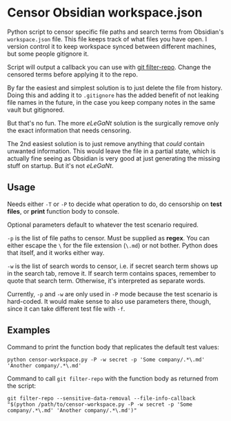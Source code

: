 # Censor Obsidian workspace.json

Python script to censor specific file paths and search terms from Obsidian's `workspace.json` file. This file keeps track of what files you have open. I version control it to keep workspace synced between different machines, but some people gitignore it.

Script will output a callback you can use with [git filter-repo](https://github.com/newren/git-filter-repo). Change the censored terms before applying it to the repo.

By far the easiest and simplest solution is to just delete the file from history. Doing this and adding it to `.gitignore` has the added benefit of not leaking file names in the future, in the case you keep company notes in the same vault but gitignored.

But that's no fun. The more _eLeGaNt_ solution is the surgically remove only the exact information that needs censoring.

The 2nd easiest solution is to just remove anything that _could_ contain unwanted information. This would leave the file in a partial state, which is actually fine seeing as Obsidian is very good at just generating the missing stuff on startup. But it's not _eLeGaNt_.

## Usage

Needs either `-T` or `-P` to decide what operation to do, do censorship on **test files**, or **print** function body to console.

Optional parameters default to whatever the test scenario required.

`-p` is the list of file paths to censor. Must be supplied as **regex**. You can either escape the `\` for the file extension (`\.md`) or not bother. Python does that itself, and it works either way.

`-w` is the list of search words to censor, i.e. if secret search term shows up in the search tab, remove it. If search term contains spaces, remember to quote that search term. Otherwise, it's interpreted as separate words.

Currently, `-p` and `-w` are only used in `-P` mode because the test scenario is hard-coded. It would make sense to also use parameters there, though, since it can take different test file with `-f`.

## Examples

Command to print the function body that replicates the default test values:

```shell
python censor-workspace.py -P -w secret -p 'Some company/.*\.md' 'Another company/.*\.md'
```

Command to call `git filter-repo` with the function body as returned from the script:

```shell
git filter-repo --sensitive-data-removal --file-info-callback "$(python /path/to/censor-workspace.py -P -w secret -p 'Some company/.*\.md' 'Another company/.*\.md')"
```
